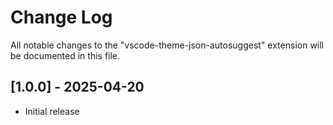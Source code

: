 # Change Log

All notable changes to the "vscode-theme-json-autosuggest" extension will be documented in this file.

## [1.0.0] - 2025-04-20

-   Initial release
